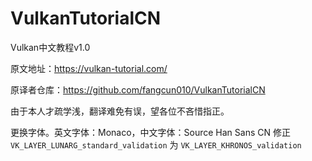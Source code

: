 # VulkanTutorialCN
Vulkan中文教程v1.0

原文地址：https://vulkan-tutorial.com/

原译者仓库：https://github.com/fangcun010/VulkanTutorialCN

由于本人才疏学浅，翻译难免有误，望各位不吝惜指正。



更换字体。英文字体：Monaco，中文字体：Source Han Sans CN
修正 ```VK_LAYER_LUNARG_standard_validation``` 为 ```VK_LAYER_KHRONOS_validation```

